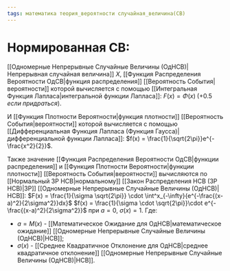 ```yaml
---
tags: математика теория_вероятности случайная_величина(СВ)
---
```

# Нормированная СВ:
[[Одномерные Непрерывные Случайные Величины (ОдНСВ)|Непрерывная случайная величина]] $X$, [[Функция Распределения Вероятности ОдСВ|функция распределения]] [[Вероятность События|вероятности]] которой вычисляется с помощью [[Интегральная Функция Лапласа|интегральной функции Лапласа]]:
$F(x) = \Phi(x)\;(+0.5\;если\;придраться)$.

И [[Функция Плотности Вероятности|функция плотности]] [[Вероятность События|вероятности]] которой вычисляется с помощью [[Дифференциальная Функция Лапласа (Функция Гаусса)|дифференциальной функции Лапласа]]:
$f(x) = \frac{1}{\sqrt{2\pi}}e^{-\frac{x^2}{2}}$.

Также значение [[Функция Распределения Вероятности ОдСВ|функции распределения]] и [[Функция Плотности Вероятности|функции плотности]] [[Вероятность События|вероятности]] вычисляются по [[Нормальный ЗР НСВ|нормальному]] [[Закон Распределения НСВ (ЗР НСВ)|ЗР]] [[Одномерные Непрерывные Случайные Величины (ОдНСВ)|НСВ]]:
$F(x) = \frac{1}{\sigma \sqrt{2\pi}} \cdot \int^x_{-\infty}{e^{-\frac{(x-a)^2}{2\sigma^2}}dx}$
$f(x) = \frac{1}{\sigma \cdot \sqrt{2\pi}}\cdot e^{-\frac{(x-a)^2}{2\sigma^2}}$
при $a = 0$, $\sigma(x) = 1$.
Где:
* $a = M(x)$ - [[Математическое Ожидание для ОдНСВ|математическое ожидание]] [[Одномерные Непрерывные Случайные Величины (ОдНСВ)|НСВ]];
* $\sigma(x)$ - [[Среднее Квадратичное Отклонение для ОдНСВ|среднее квадратичное отклонение]] [[Одномерные Непрерывные Случайные Величины (ОдНСВ)|НСВ]].
